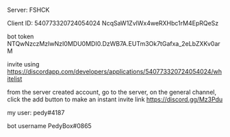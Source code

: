 Server: FSHCK

Client ID: 540773320724054024
NcqSaW1ZvlWx4weRXHbc1rM4EpRQeSz

bot token
NTQwNzczMzIwNzI0MDU0MDI0.DzWB7A.EUTm3Ok7tGafxa_2eLbZXKv0arM

invite using https://discordapp.com/developers/applications/540773320724054024/whitelist

from the server created account, go to the server, on the general channel, click the add button to make an instant invite link
https://discord.gg/Mz3Pdu

my user:
pedy#4187

bot username
PedyBox#0865
